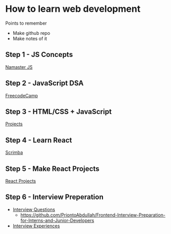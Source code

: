 # How to learn web development

Points to remember
- Make github repo
- Make notes of it

## Step 1 - JS Concepts
[Namaster JS](https://www.youtube.com/watch?v=pN6jk0uUrD8&list=PLlasXeu85E9cQ32gLCvAvr9vNaUccPVNP)


## Step 2 - JavaScript DSA
[FreecodeCamp](https://www.freecodecamp.org/learn/javascript-algorithms-and-data-structures/)


## Step 3 - HTML/CSS + JavaScript
[Projects](https://www.youtube.com/watch?v=3PHXvlpOkf4&t=4s)


## Step 4 - Learn React 
[Scrimba](https://scrimba.com/learn/learnreact)

## Step 5 - Make React Projects
[React Projects](https://www.youtube.com/watch?v=a_7Z7C_JCyo&t=4s)

## Step 6 - Interview Preperation
- [Interview Questions](https://github.com/khan4019/front-end-Interview-Questions)
    - https://github.com/PriontoAbdullah/Frontend-Interview-Preparation-for-Interns-and-Junior-Developers
- [Interview Experiences](https://www.youtube.com/results?search_query=frontend+interview+experience) 
